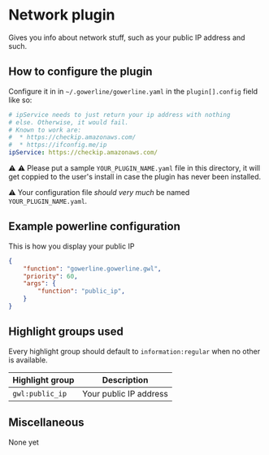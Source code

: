 # Network plugin

Gives you info about network stuff, such as your public IP address and such.

## How to configure the plugin

Configure it in in `~/.gowerline/gowerline.yaml` in the `plugin[].config` field like so:
```yaml
# ipService needs to just return your ip address with nothing
# else. Otherwise, it would fail.
# Known to work are:
#  * https://checkip.amazonaws.com/
#  * https://ifconfig.me/ip
ipService: https://checkip.amazonaws.com/
```

:warning: :warning: Please put a sample `YOUR_PLUGIN_NAME.yaml` file in this directory, it will get coppied to the user's install in case the plugin has never been installed.

:warning: Your configuration file *should very much* be named `YOUR_PLUGIN_NAME.yaml`.

## Example powerline configuration
This is how you display your public IP
```json
{
    "function": "gowerline.gowerline.gwl",
    "priority": 60,
    "args": {
        "function": "public_ip",
    }
}
```

## Highlight groups used
Every highlight group should default to `information:regular` when no other is available.

| Highlight group | Description |
| --- | --- |
| `gwl:public_ip` | Your public IP address |

## Miscellaneous
None yet